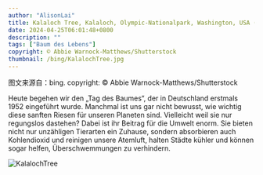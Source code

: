 ```yaml
---
author: "AlisonLai"
title: Kalaloch Tree, Kalaloch, Olympic-Nationalpark, Washington, USA (© Abbie Warnock-Matthews/Shutterstock)
date: 2024-04-25T06:01:48+0800
description: ""
tags: ["Baum des Lebens"]
copyright: © Abbie Warnock-Matthews/Shutterstock
thumbnail: /bing/KalalochTree.jpg
---
```

图文来源自：bing.  copyright: © Abbie Warnock-Matthews/Shutterstock

Heute begehen wir den „Tag des Baumes“, der in Deutschland erstmals 1952 eingeführt wurde. Manchmal ist uns gar nicht bewusst, wie wichtig diese sanften Riesen für unseren Planeten sind. Vielleicht weil sie nur regungslos dastehen? Dabei ist ihr Beitrag für die Umwelt enorm. Sie bieten nicht nur unzähligen Tierarten ein Zuhause, sondern absorbieren auch Kohlendioxid und reinigen unsere Atemluft, halten Städte kühler und können sogar helfen, Überschwemmungen zu verhindern.

![KalalochTree](/bing/KalalochTree.jpg)